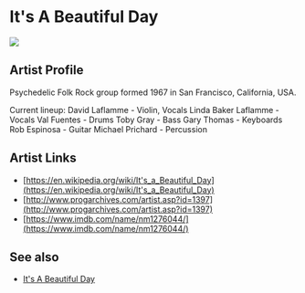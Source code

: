 # It's A Beautiful Day

![](../../asssets/artists/Its_A_Beautiful_Day.png)

## Artist Profile

Psychedelic Folk Rock group formed 1967 in San Francisco, California, USA.

Current lineup:
David Laflamme - Violin, Vocals
Linda Baker Laflamme - Vocals
Val Fuentes - Drums
Toby Gray - Bass
Gary Thomas - Keyboards
Rob Espinosa - Guitar
Michael Prichard - Percussion

## Artist Links

- [https://en.wikipedia.org/wiki/It's_a_Beautiful_Day](https://en.wikipedia.org/wiki/It's_a_Beautiful_Day)
- [http://www.progarchives.com/artist.asp?id=1397](http://www.progarchives.com/artist.asp?id=1397)
- [https://www.imdb.com/name/nm1276044/](https://www.imdb.com/name/nm1276044/)


## See also

- [It's A Beautiful Day](Its_A_Beautiful_Day-Its_A_Beautiful_Day.md)
